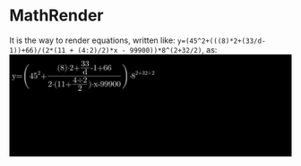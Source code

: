 # MathRender

It is the way to render equations, written like: ```y=(45^2+(((8)*2+(33/d-1))+66)/(2*(11 + (4:2)/2)*x - 99900))*8^(2+32/2)```, as:
![img](https://github.com/1modeller1/MathRender/blob/main/images/img_2.jpg)
